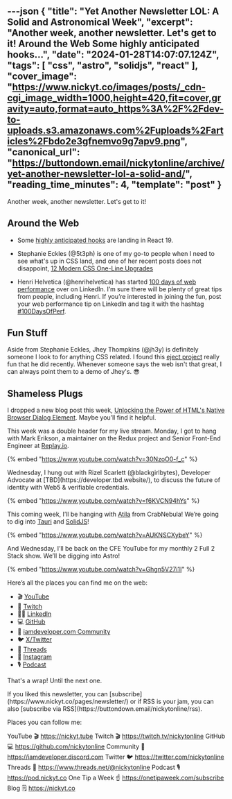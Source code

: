---json
{
  "title": "Yet Another Newsletter LOL: A Solid and Astronomical Week",
  "excerpt": "Another week, another newsletter. Let's get to it!  Around the Web   Some highly anticipated hooks...",
  "date": "2024-01-28T14:07:07.124Z",
  "tags": [
    "css",
    "astro",
    "solidjs",
    "react"
  ],
  "cover_image": "https://www.nickyt.co/images/posts/_cdn-cgi_image_width=1000,height=420,fit=cover,gravity=auto,format=auto_https%3A%2F%2Fdev-to-uploads.s3.amazonaws.com%2Fuploads%2Farticles%2Fbdo2e3gfnemvo9g7apv9.png",
  "canonical_url": "https://buttondown.email/nickytonline/archive/yet-another-newsletter-lol-a-solid-and/",
  "reading_time_minutes": 4,
  "template": "post"
}
---

<p>Another week, another newsletter. Let's get to it!</p>
<h2>Around the Web</h2>
<ul>
<li>Some <a href="https://marmelab.com/blog/2024/01/23/react-19-new-hooks.html?utm_source=nickytonline&amp;utm_medium=email&amp;utm_campaign=yet-another-newsletter-lol-a-solid-and" target="_blank">highly anticipated hooks</a> are landing in React 19.</li>
</ul>
<ul>
<li>Stephanie Eckles (@5t3ph) is one of my go-to people when I need to see what's up in CSS land, and one of her recent posts does not disappoint, <a href="https://moderncss.dev/12-modern-css-one-line-upgrades/?utm_source=nickytonline&amp;utm_medium=email&amp;utm_campaign=yet-another-newsletter-lol-a-solid-and" target="_blank">12 Modern CSS One-Line Upgrades</a></li>
</ul>
<ul>
<li>Henri Helvetica (@henrihelvetica) has started <a href="https://www.linkedin.com/feed/update/urn:li:activity:7155318051008049154?updateEntityUrn=urn%3Ali%3Afs_updateV2%3A%28urn%3Ali%3Aactivity%3A7155318051008049154%2CFEED_DETAIL%2CEMPTY%2CDEFAULT%2Cfalse%29&amp;utm_source=nickytonline&amp;utm_medium=email&amp;utm_campaign=yet-another-newsletter-lol-a-solid-and" target="_blank">100 days of web performance</a> over on LinkedIn. I’m sure there will be plenty of great tips from people, including Henri. If you’re interested in joining the fun, post your web performance tip on LinkedIn and tag it with the hashtag <a href="https://www.linkedin.com/feed/hashtag/?keywords=100daysofperf&amp;utm_source=nickytonline&amp;utm_medium=email&amp;utm_campaign=yet-another-newsletter-lol-a-solid-and" target="_blank">#100DaysOfPerf</a>.</li>
</ul>
<h2>Fun Stuff</h2>
<p>Aside from Stephanie Eckles, Jhey Thompkins (@jh3y) is definitely someone I look to for anything CSS related. I found this <a href="https://x.com/jh3yy/status/1751069226742550907?s=20&amp;utm_source=nickytonline&amp;utm_medium=email&amp;utm_campaign=yet-another-newsletter-lol-a-solid-and" target="_blank">eject project</a> really fun that he did recently. Whenever someone says the web isn't that great, I can always point them to a demo of Jhey's. 😎</p>
<h2>Shameless Plugs</h2>
<p>I dropped a new blog post this week, <a href="https://dev.to/opensauced/the-native-browser-dialog-element-1nhn?utm_source=nickytonline&amp;utm_medium=email&amp;utm_campaign=yet-another-newsletter-lol-a-solid-and" target="_blank">Unlocking the Power of HTML's Native Browser Dialog Element</a>. Maybe you’ll find it helpful.</p>
<p>This week was a double header for my live stream. Monday, I got to hang with Mark Erikson, a maintainer on the Redux project and Senior Front-End Engineer at <a href="http://Replay.io?utm_source=nickytonline&amp;utm_medium=email&amp;utm_campaign=yet-another-newsletter-lol-a-solid-and" target="_blank">Replay.io</a>.</p>

{% embed "https://www.youtube.com/watch?v=30NzoO0-f_c" %}

<p>Wednesday, I hung out with Rizel Scarlett (@blackgirlbytes), Developer Advocate at [TBD](https://developer.tbd.website/), to discuss the future of identity with Web5 &amp; verifiable credentials.</p>

{% embed "https://www.youtube.com/watch?v=f6KVCN94hYs" %}

<p>This coming week, I’ll be hanging with <a href="https://atila.io/?utm_source=nickytonline&amp;utm_medium=email&amp;utm_campaign=yet-another-newsletter-lol-a-solid-and" target="_blank">Atila</a> from CrabNebula! We’re going to dig into <a href="https://tauri.app/?utm_source=nickytonline&amp;utm_medium=email&amp;utm_campaign=yet-another-newsletter-lol-a-solid-and" target="_blank">Tauri</a> and <a href="https://www.solidjs.com/?utm_source=nickytonline&amp;utm_medium=email&amp;utm_campaign=yet-another-newsletter-lol-a-solid-and" target="_blank">SolidJS</a>!</p>

{% embed "https://www.youtube.com/watch?v=AUKNSCXybeY" %}

<p>And Wednesday, I’ll be back on the CFE YouTube for my monthly 2 Full 2 Stack show. We’ll be digging into Astro!</p>

{% embed "https://www.youtube.com/watch?v=Ghgn5V27i1I" %}

<p>Here’s all the places you can find me on the web:</p>
<ul>
<li>🎬 <a href="https://nickyt.tube?utm_source=nickytonline&amp;utm_medium=email&amp;utm_campaign=yet-another-newsletter-lol-a-solid-and" target="_blank">YouTube</a></li>
<li>👾 <a href="https://twitch.tv/nickytonline?utm_source=nickytonline&amp;utm_medium=email&amp;utm_campaign=yet-another-newsletter-lol-a-solid-and" target="_blank">Twitch</a></li>
<li>👨‍💼 <a href="https://www.linkedin.com/in/nickytonline/?utm_source=nickytonline&amp;utm_medium=email&amp;utm_campaign=yet-another-newsletter-lol-a-solid-and" target="_blank">LinkedIn</a></li>
<li>💻 <a href="https://github.com/nickytonline?utm_source=nickytonline&amp;utm_medium=email&amp;utm_campaign=yet-another-newsletter-lol-a-solid-and" target="_blank">GitHub</a></li>
<li>🤝 <a href="https://iamdeveloper.discord.com?utm_source=nickytonline&amp;utm_medium=email&amp;utm_campaign=yet-another-newsletter-lol-a-solid-and" target="_blank">iamdeveloper.com Community</a></li>
<li>🐦 <a href="https://twitter.com/nickytonline?utm_source=nickytonline&amp;utm_medium=email&amp;utm_campaign=yet-another-newsletter-lol-a-solid-and" target="_blank">X/Twitter</a></li>
<li>🧵 <a href="https://www.threads.net/@nickytonline?utm_source=nickytonline&amp;utm_medium=email&amp;utm_campaign=yet-another-newsletter-lol-a-solid-and" target="_blank">Threads</a></li>
<li>📸 <a href="https://instagram.com/nickytonline?utm_source=nickytonline&amp;utm_medium=email&amp;utm_campaign=yet-another-newsletter-lol-a-solid-and" target="_blank">Instagram</a></li>
<li>🎙 <a href="https://pod.nickyt.co?utm_source=nickytonline&amp;utm_medium=email&amp;utm_campaign=yet-another-newsletter-lol-a-solid-and" target="_blank">Podcast</a></li>
</ul>
<p>That's a wrap! Until the next one.</p>
If you liked this newsletter, you can [subscribe](https://www.nickyt.co/pages/newsletter/) or if RSS is your jam, you can also [subscribe via RSS](https://buttondown.email/nickytonline/rss).
<!-- my newsletter -->

<!-- places to follow me -->

Places you can follow me:

YouTube 🎬    https://nickyt.tube
Twitch 🎬    https://twitch.tv/nickytonline
GitHub 💻     https://github.com/nickytonline
Community 👾  https://iamdeveloper.discord.com
Twitter 🐦    https://twitter.com/nickytonline
Threads 🧵    https://www.threads.net/@nickytonline
Podcast 🎙    https://pod.nickyt.co
One Tip a Week ☝️ https://onetipaweek.com/subscribe
Blog 🗒️    https://nickyt.co
